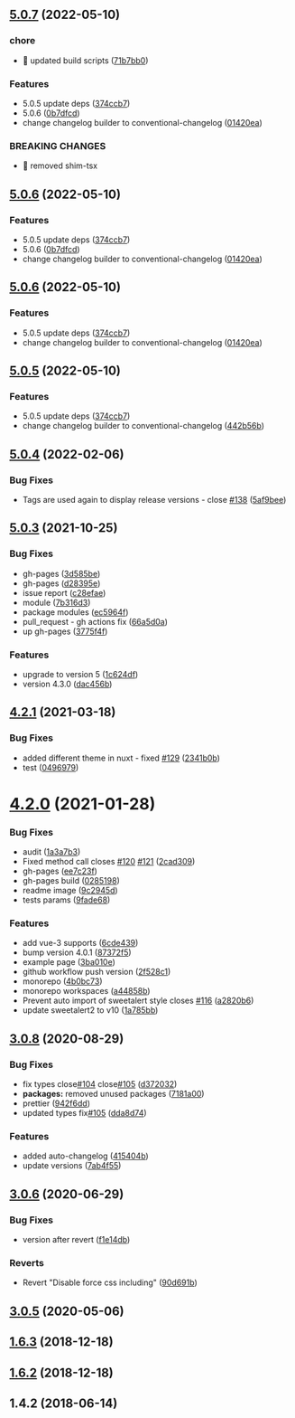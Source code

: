 ## [5.0.7](https://github.com/avil13/vue-sweetalert2/compare/v5.0.4...v5.0.7) (2022-05-10)


### chore

* 🤖 updated build scripts ([71b7bb0](https://github.com/avil13/vue-sweetalert2/commit/71b7bb055977a1ee31920613b66e7d699095c839))


### Features

* 5.0.5 update deps ([374ccb7](https://github.com/avil13/vue-sweetalert2/commit/374ccb74fab9794a604802dba733bf711585385e))
* 5.0.6 ([0b7dfcd](https://github.com/avil13/vue-sweetalert2/commit/0b7dfcd545859314f27ea920cc0f2489736fc038))
* change changelog builder to conventional-changelog ([01420ea](https://github.com/avil13/vue-sweetalert2/commit/01420ea6bc8dce27d4182bccd122b50e08353f27))


### BREAKING CHANGES

* 🧨 removed shim-tsx



## [5.0.6](https://github.com/avil13/vue-sweetalert2/compare/v5.0.4...v5.0.6) (2022-05-10)


### Features

* 5.0.5 update deps ([374ccb7](https://github.com/avil13/vue-sweetalert2/commit/374ccb74fab9794a604802dba733bf711585385e))
* 5.0.6 ([0b7dfcd](https://github.com/avil13/vue-sweetalert2/commit/0b7dfcd545859314f27ea920cc0f2489736fc038))
* change changelog builder to conventional-changelog ([01420ea](https://github.com/avil13/vue-sweetalert2/commit/01420ea6bc8dce27d4182bccd122b50e08353f27))



## [5.0.6](https://github.com/avil13/vue-sweetalert2/compare/v5.0.4...v5.0.6) (2022-05-10)


### Features

* 5.0.5 update deps ([374ccb7](https://github.com/avil13/vue-sweetalert2/commit/374ccb74fab9794a604802dba733bf711585385e))
* change changelog builder to conventional-changelog ([01420ea](https://github.com/avil13/vue-sweetalert2/commit/01420ea6bc8dce27d4182bccd122b50e08353f27))



## [5.0.5](https://github.com/avil13/vue-sweetalert2/compare/v5.0.4...v5.0.5) (2022-05-10)


### Features

* 5.0.5 update deps ([374ccb7](https://github.com/avil13/vue-sweetalert2/commit/374ccb74fab9794a604802dba733bf711585385e))
* change changelog builder to conventional-changelog ([442b56b](https://github.com/avil13/vue-sweetalert2/commit/442b56b5b17bdccbb627275ce1e6d8e52a832154))



## [5.0.4](https://github.com/avil13/vue-sweetalert2/compare/v5.0.3...v5.0.4) (2022-02-06)


### Bug Fixes

* Tags are used again to display release versions - close [#138](https://github.com/avil13/vue-sweetalert2/issues/138) ([5af9bee](https://github.com/avil13/vue-sweetalert2/commit/5af9bee92bcc44ad7d185176096571ef7093acee))



## [5.0.3](https://github.com/avil13/vue-sweetalert2/compare/v4.2.1...v5.0.3) (2021-10-25)


### Bug Fixes

* gh-pages ([3d585be](https://github.com/avil13/vue-sweetalert2/commit/3d585bec489744c116290cae94728f2b91314c9c))
* gh-pages ([d28395e](https://github.com/avil13/vue-sweetalert2/commit/d28395e5d508df43d3d075a0bb67fa2e597a2f23))
* issue report ([c28efae](https://github.com/avil13/vue-sweetalert2/commit/c28efae1fb51b5317e73c9d041c110eb87ad6608))
* module ([7b316d3](https://github.com/avil13/vue-sweetalert2/commit/7b316d3977f292e2810fda4a2a4ed47f8010bc15))
* package modules ([ec5964f](https://github.com/avil13/vue-sweetalert2/commit/ec5964f65a909d1aa295be69eee56dc834a91517))
* pull_request - gh actions fix ([66a5d0a](https://github.com/avil13/vue-sweetalert2/commit/66a5d0a11d95d9026bb287f6027108a8b72f9623))
* up gh-pages ([3775f4f](https://github.com/avil13/vue-sweetalert2/commit/3775f4f11b45e88af0f4d16f5441b35e7a424161))


### Features

* upgrade to version 5 ([1c624df](https://github.com/avil13/vue-sweetalert2/commit/1c624df27303ff558ee1b1cfff869822a9cb4790))
* version 4.3.0 ([dac456b](https://github.com/avil13/vue-sweetalert2/commit/dac456b8109532991dbef75009169537ce00efc8))



## [4.2.1](https://github.com/avil13/vue-sweetalert2/compare/v4.2.0...v4.2.1) (2021-03-18)


### Bug Fixes

* added different theme in nuxt - fixed [#129](https://github.com/avil13/vue-sweetalert2/issues/129) ([2341b0b](https://github.com/avil13/vue-sweetalert2/commit/2341b0b5055bcc16ebf7ab8ccbcc3aaec5604fcf))
* test ([0496979](https://github.com/avil13/vue-sweetalert2/commit/04969792d0c02e9dac2323f0196835aed81235e3))



# [4.2.0](https://github.com/avil13/vue-sweetalert2/compare/v3.0.8...v4.2.0) (2021-01-28)


### Bug Fixes

* audit ([1a3a7b3](https://github.com/avil13/vue-sweetalert2/commit/1a3a7b3f458f5e4059ad90476a4b8a277443ab97))
* Fixed method call closes [#120](https://github.com/avil13/vue-sweetalert2/issues/120) [#121](https://github.com/avil13/vue-sweetalert2/issues/121) ([2cad309](https://github.com/avil13/vue-sweetalert2/commit/2cad3095525388680cb489714de67d49c482f0dc))
* gh-pages ([ee7c23f](https://github.com/avil13/vue-sweetalert2/commit/ee7c23f2f2ed61df31013075b189bb06422fdec1))
* gh-pages build ([0285198](https://github.com/avil13/vue-sweetalert2/commit/0285198caa799383ec6849b3e036043e43ea1243))
* readme image ([9c2945d](https://github.com/avil13/vue-sweetalert2/commit/9c2945d051a850e9c337695c0a95a3f9a65a5d64))
* tests params ([9fade68](https://github.com/avil13/vue-sweetalert2/commit/9fade68f97ff8c3861eb553803bc1a6f96e2c4ce))


### Features

* add vue-3 supports ([6cde439](https://github.com/avil13/vue-sweetalert2/commit/6cde43969f1dee4a58995767c8444196a3e94603))
* bump version 4.0.1 ([87372f5](https://github.com/avil13/vue-sweetalert2/commit/87372f5e67908e4baa7e371add8404b65becd49e))
* example page ([3ba010e](https://github.com/avil13/vue-sweetalert2/commit/3ba010ebd31bf5fc72efa341081b11ad6f0aec94))
* github workflow push version ([2f528c1](https://github.com/avil13/vue-sweetalert2/commit/2f528c18c4099dd71e028397fd72f19299a2861a))
* monorepo ([4b0bc73](https://github.com/avil13/vue-sweetalert2/commit/4b0bc73fb3864001d73ea11bf844c57ba80e39f8))
* monorepo workspaces ([a44858b](https://github.com/avil13/vue-sweetalert2/commit/a44858b4f28dab08b27d4e3486eca8b2b42756fe))
* Prevent auto import of sweetalert style closes [#116](https://github.com/avil13/vue-sweetalert2/issues/116) ([a2820b6](https://github.com/avil13/vue-sweetalert2/commit/a2820b66df9c7417dbb6cc3cf02d58ba33797b09))
* update sweetalert2 to v10 ([1a785bb](https://github.com/avil13/vue-sweetalert2/commit/1a785bb9f5a5150efdc35fff66c3d2b7f05e40be))



## [3.0.8](https://github.com/avil13/vue-sweetalert2/compare/v3.0.6...v3.0.8) (2020-08-29)


### Bug Fixes

* fix types close[#104](https://github.com/avil13/vue-sweetalert2/issues/104) close[#105](https://github.com/avil13/vue-sweetalert2/issues/105) ([d372032](https://github.com/avil13/vue-sweetalert2/commit/d37203222612b31789bd34367b7697e289bdadc7))
* **packages:** removed unused packages ([7181a00](https://github.com/avil13/vue-sweetalert2/commit/7181a00fd5c02cbe42203f406475389627d672b9))
* prettier ([942f6dd](https://github.com/avil13/vue-sweetalert2/commit/942f6dd52be32fb170c64ffeb502b44342969127))
* updated types fix[#105](https://github.com/avil13/vue-sweetalert2/issues/105) ([dda8d74](https://github.com/avil13/vue-sweetalert2/commit/dda8d74d8af44dbde83c80eb881e8961aeaab480))


### Features

* added auto-changelog ([415404b](https://github.com/avil13/vue-sweetalert2/commit/415404b2f280e823abb16e35e34b1ad1e2765283))
* update versions ([7ab4f55](https://github.com/avil13/vue-sweetalert2/commit/7ab4f552f0ef5c760b900be2c19bded8016d5229))



## [3.0.6](https://github.com/avil13/vue-sweetalert2/compare/v3.0.5...v3.0.6) (2020-06-29)


### Bug Fixes

* version after revert ([f1e14db](https://github.com/avil13/vue-sweetalert2/commit/f1e14db9d96f285e4749772f94ad67be3d875237))


### Reverts

* Revert "Disable force css including" ([90d691b](https://github.com/avil13/vue-sweetalert2/commit/90d691b0182a953d87a5d2159e5bc355e88a6f61))



## [3.0.5](https://github.com/avil13/vue-sweetalert2/compare/v1.6.3...v3.0.5) (2020-05-06)



## [1.6.3](https://github.com/avil13/vue-sweetalert2/compare/v1.6.2...v1.6.3) (2018-12-18)



## [1.6.2](https://github.com/avil13/vue-sweetalert2/compare/v1.4.2...v1.6.2) (2018-12-18)



## 1.4.2 (2018-06-14)




